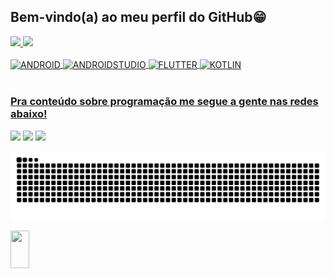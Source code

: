 ## Bem-vindo(a) ao meu perfil do GitHub😁

 <div>
   <a href="https://github.com/MikaelDDavidd">
   <img height="180em" src="https://github-readme-stats.vercel.app/api?username=MikaelDDavidd&show_icons=true&theme=tokyonight&include_all_commits=true&count_private=true"/>
   <img height="180em" src="https://github-readme-stats.vercel.app/api/top-langs/?username=MikaelDDavidd&layout=compact&langs_count=6&theme=tokyonight"/>

</div>
<div style="display: inline_block"><br>
  <img align="center" alt="ANDROID" height="30" width="40" src="https://cdn.jsdelivr.net/gh/devicons/devicon/icons/android/android-original-wordmark.svg" />
  <img align="center" alt="ANDROIDSTUDIO" height="30" width="40" src="https://cdn.jsdelivr.net/gh/devicons/devicon/icons/androidstudio/androidstudio-original.svg" />
  <img align="center" alt="FLUTTER" height="30" width="40" src="https://cdn.jsdelivr.net/gh/devicons/devicon/icons/flutter/flutter-original.svg" />
  <img align="center" alt="KOTLIN" height="30" width="40" src="https://cdn.jsdelivr.net/gh/devicons/devicon/icons/kotlin/kotlin-plain-wordmark.svg" />
</div>
 
 <br>
 
  ### Pra conteúdo sobre programação me segue a gente nas redes abaixo!
 
<div> 
  <a href="https://instagram.com/kael_davidd" target="_blank"><img src="https://img.shields.io/badge/-Instagram-%23E4405F?style=for-the-badge&logo=instagram&logoColor=white" target="_blank"></a>
  <a href = "mailto:mikaeldavidlopes.com"><img src="https://img.shields.io/badge/-Gmail-%23333?style=for-the-badge&logo=gmail&logoColor=white" target="_blank"></a>
  <a href="https://www.linkedin.com/in/mikael-david-813975191/" target="_blank"><img src="https://img.shields.io/badge/-LinkedIn-%230077B5?style=for-the-badge&logo=linkedin&logoColor=white" target="_blank"></a> 
 
  ![Snake animation](https://github.com/MikaelDDavidd/MikaelDDavidd/blob/output/github-contribution-grid-snake.svg)

</div>

<div>
  <img width="30" height="60" src="src/assets/c92d8f3b7babc938ab6686671f207a33c56e3e35r1-500-719_hq.gif">
</div>
